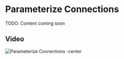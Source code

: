 # Parameterize Connections

TODO: Content coming soon

## Video

![Parameterize Connections -center](https://www.youtube.com/watch?v=4V8v4Brbg7E?rel=0&autoplay=0)
